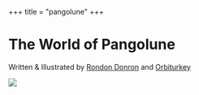 +++
title = "pangolune"
+++

# The World of Pangolune

<p class="caption">Written & Illustrated by <a
href="https://twitter.com/DonronRondon">Rondon Donron</a> and <a
href="https://twitter.com/orbiturkey">Orbiturkey</a></p>

[![](assets/world_preview.gif)](assets/world.jpg)

